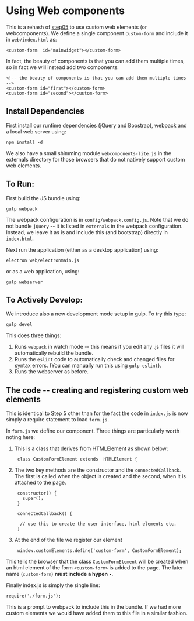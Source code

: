# Using Web components

This is a rehash of [step05](./step05) to use custom web elements (or
webcomponents). We define a single component `custom-form` and include it in
`web/index.html` as:

    <custom-form  id="mainwidget"></custom-form>

In fact, the beauty of components is that you can add them multiple times, so
in fact we will instead add two components:

    <!-- the beauty of components is that you can add them multiple times -->
    <custom-form id="first"></custom-form>
    <custom-form id="second"></custom-form>


## Install Dependencies

First install our runtime dependencies (jQuery and Boostrap), webpack and a local web server using:

	npm install -d
    
We also have a small shimming module `webcomponents-lite.js` in the externals
directory for those browsers that do not natively support custom web elements.
    
## To Run:

First build the JS bundle using:

    gulp webpack
    
The webpack configuration is in `config/webpack.config.js`. Note that we do
not bundle `jQuery` -- it is listed in `externals` in the webpack
configuration. Instead, we leave it as is and include this (and bootstrap)
directly in `index.html`.
    
Next run the application (either as a desktop application) using:

    electron web/electronmain.js

or as a web application, using:

    gulp webserver

## To Actively Develop:

We introduce also a new development mode setup in gulp. To try this type:

    gulp devel
    
This does three things:

1. Runs `webpack` in watch mode -- this means if you edit any .js files it will
   automatically rebuild the bundle.
2. Runs the `eslint` code to automatically check and changed files for syntax
   errors. (You can manually run this using `gulp eslint`).
3. Runs the webserver as before.


## The code -- creating and registering custom web elements

This is identical to [Step 5](./step05) other than for the fact the code in
`index.js` is now simply a require statement to load `form.js`.

In `form.js` we define our component. Three things are particularly worth
noting here:

1. This is a class that derives from HTMLElement as shown below:

        class CustomFormElement extends  HTMLElement {

2. The two key methods are the constructor and the `connectedCallback`. The
   first is called when the object is created and the second, when it is
   attached to the page.
   
        constructor() {
          super();
        }
    
        connectedCallback() {

         // use this to create the user interface, html elements etc.
        }

3. At the end of the file we register our element

        window.customElements.define('custom-form', CustomFormElement);
        
This tells the browser that the class `CustomFormElement` will be created when
an html element of the form `<custom-form>` is added to the page. The later
name (`custom-form`) __must include a hypen `-`__.


Finally index.js is simply the single line:

    require('./form.js');
    
This is a prompt to webpack to include this in the bundle. If we had more
custom elements we would have added them to this file in a similar fashion.
